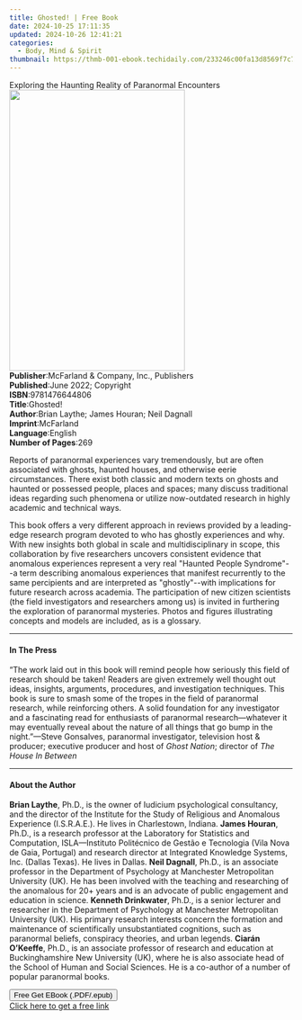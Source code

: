 ```yaml
---
title: Ghosted! | Free Book
date: 2024-10-25 17:11:35
updated: 2024-10-26 12:41:21
categories:
  - Body, Mind & Spirit
thumbnail: https://thmb-001-ebook.techidaily.com/233246c00fa13d8569f7c7f269484abc2406de883fb7819eb9d2c42ce17de362.jpg
---
```

<main id="book-container">
  <div class="flex flex-col">
    <div class="book-brief flex-1 py-6 px-4 sm:p-6 md:py-10 md:px-8">
      <!-- brief-->
      <div class="book-brief-main">
        Exploring the Haunting Reality of Paranormal Encounters
      </div>
    </div>
    <div
      class="book-meta-info flex-1 grid gap-4 col-start-1 col-end-3 row-start-1 sm:mb-6 sm:grid-cols-4 lg:gap-6 lg:col-start-2 lg:row-end-6 lg:row-span-6 lg:mb-0"
    >
      <div
        class="book-meta-info-left place-content-center mt-4 p-4 text-sm leading-6 col-start-2 col-span-2 dark:text-slate-400"
      >
        <img
          class="w-full h-500 object-cover rounded-lg sm:h-255 sm:col-span-2 lg:col-span-full"
          src="https://img-001-ebook.techidaily.com/3445fab5197406e4a21168c1cbc5ffd589a06f2e97b5f5c37734c4f7e53d6587.jpg"
          alt=""
          width="312"
          height="500"
        />
      </div>
      <div
        class="book-meta-info-right mt-2 col-start-1 row-start-2 col-span-3 self-center"
      >
        <!-- meta data  -->
        <div class="flex flex-col px-4 md:px-8">
          <div class="flex-1">
            <strong>Publisher</strong>:<span class="px-2"
              >McFarland &amp; Company, Inc., Publishers</span
            >
          </div>
          <div class="flex-1">
            <strong>Published</strong>:<span class="px-2"
              >June 2022; Copyright</span
            >
          </div>
          <div class="flex-1">
            <strong>ISBN</strong>:<span class="px-2">9781476644806</span>
          </div>
          <div class="flex-1">
            <strong>Title</strong>:<span class="px-2">Ghosted!</span>
          </div>
          <div class="flex-1">
            <strong>Author</strong>:<span class="px-2"
              >Brian Laythe; James Houran; Neil Dagnall</span
            >
          </div>
          <div class="flex-1">
            <strong>Imprint</strong>:<span class="px-2">McFarland</span>
          </div>
          <div class="flex-1">
            <strong>Language</strong>:<span class="px-2">English</span>
          </div>
          <div class="flex-1">
            <strong>Number of Pages</strong>:<span class="px-2">269</span>
          </div>
        </div>
      </div>
    </div>
    <div class="book-description flex-1 py-6 px-4 sm:p-6 md:py-10 md:px-8">
      <div class="book-description-main">
        <div accordion-content="" id="description">
          <p>
            Reports of paranormal experiences vary tremendously, but are often
            associated with ghosts, haunted houses, and otherwise eerie
            circumstances. There exist both classic and modern texts on ghosts
            and haunted or possessed people, places and spaces; many discuss
            traditional ideas regarding such phenomena or utilize now-outdated
            research in highly academic and technical ways.
          </p>
          <p>
            This book offers a very different approach in reviews provided by a
            leading-edge research program devoted to who has ghostly experiences
            and why. With new insights both global in scale and
            multidisciplinary in scope, this collaboration by five researchers
            uncovers consistent evidence that anomalous experiences represent a
            very real "Haunted People Syndrome"--a term describing anomalous
            experiences that manifest recurrently to the same percipients and
            are interpreted as "ghostly"--with implications for future research
            across academia. The participation of new citizen scientists (the
            field investigators and researchers among us) is invited in
            furthering the exploration of paranormal mysteries. Photos and
            figures illustrating concepts and models are included, as is a
            glossary.
          </p>
        </div>
        <div class="accordion-fader"></div>
      </div>
    </div>
    <div class="book-excerpts flex-1 py-6 px-4 sm:p-6 md:py-10 md:px-8">
      <!-- excerpts-->
      <div class="book-excerpts-main">
        <hr />
        <h4 class="placeholder placeholder-heading">
          <span>In The Press</span>
        </h4>
        <p>
          “The work laid out in this book will remind people how seriously this
          field of research should be taken! Readers are given extremely well
          thought out ideas, insights, arguments, procedures, and investigation
          techniques. This book is sure to smash some of the tropes in the field
          of paranormal research, while reinforcing others. A solid foundation
          for any investigator and a fascinating read for enthusiasts of
          paranormal research—whatever it may eventually reveal about the nature
          of all things that go bump in the night.”—Steve Gonsalves, paranormal
          investigator, television host &amp; producer; executive producer and
          host of <i>Ghost Nation</i>; director of <i>The House In Between</i>
        </p>
      </div>
    </div>
    <div class="book-about-author flex-1 py-6 px-4 sm:p-6 md:py-10 md:px-8">
      <!-- about author-->
      <div class="book-main-author-main">
        <hr />
        <h4 class="placeholder placeholder-heading">
          <span>About the Author</span>
        </h4>
        <p>
          <b>Brian Laythe</b>, Ph.D., is the owner of Iudicium psychological
          consultancy, and the director of the Institute for the Study of
          Religious and Anomalous Experience (I.S.R.A.E.). He lives in
          Charlestown, Indiana. <b></b><b>James Houran</b>, Ph.D., is a research
          professor at the Laboratory for Statistics and Computation,
          ISLA—Instituto Politécnico de Gestão e Tecnologia (Vila Nova de Gaia,
          Portugal) and research director at Integrated Knowledge Systems, Inc.
          (Dallas Texas). He lives in Dallas. <b></b><b>Neil Dagnall</b>, Ph.D.,
          is an associate professor in the Department of Psychology at
          Manchester Metropolitan University (UK). He has been involved with the
          teaching and researching of the anomalous for 20+ years and is an
          advocate of public engagement and education in science. <b></b
          ><b>Kenneth Drinkwater</b>, Ph.D., is a senior lecturer and researcher
          in the Department of Psychology at Manchester Metropolitan University
          (UK). His primary research interests concern the formation and
          maintenance of scientifically unsubstantiated cognitions, such as
          paranormal beliefs, conspiracy theories, and urban legends. <b></b
          ><b>Ciarán O’Keeffe</b>, Ph.D., is an associate professor of research
          and education at Buckinghamshire New University (UK), where he is also
          associate head of the School of Human and Social Sciences. He is a
          co-author of a number of popular paranormal books.
        </p>
      </div>
    </div>
    <div class="book-free-get flex-1 py-6 px-4 sm:p-6 md:py-10 md:px-8">
      <button
        id="btn-free-get"
        class="bg-blue-500 hover:bg-blue-700 text-white font-bold py-2 px-4 rounded"
      >
        Free Get EBook (.PDF/.epub)
      </button>
      <div id="countdown-display" class="px-2 text-lg mt-2"></div>
      <a
        id="free-link"
        class="hidden bg-blue-500 hover:bg-blue-700 text-white font-bold py-2 px-4 rounded"
        href="https://www.ebooks.com/en-us/book/210593325/ghosted/brian-laythe/"
        target="_blank"
        >Click here to get a free link</a
      >
    </div>
    <script>
      let countdownTime = 0;
      let countdownInterval = null;
      document
        .getElementById('btn-free-get')
        .addEventListener('click', startCountdown);
      function startCountdown() {
        countdownTime = new Date().getTime() + 60000 * 3;
        countdownInterval = setInterval(updateCountdown, 1000);
        document.getElementById('btn-free-get').disabled = true;
        document
          .getElementById('btn-free-get')
          .classList.add('bg-gray-500', 'cursor-not-allowed');
      }
      function updateCountdown() {
        let currentTime = new Date().getTime();
        let timeLeft = countdownTime - currentTime;
        let secondsLeft = Math.floor(timeLeft / 1000);
        document.getElementById('countdown-display').innerHTML =
          `Remaining time: ${secondsLeft} seconds.`;
        if (secondsLeft <= 0) {
          clearInterval(countdownInterval);
          document.getElementById('btn-free-get').classList.add('hidden');
          document.getElementById('free-link').classList.remove('hidden');
          document.getElementById('countdown-display').innerHTML = '';
        }
      }
    </script>
  </div>
</main>
